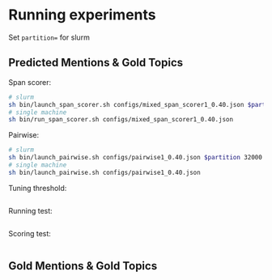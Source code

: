 # Running experiments

Set `partition=` for slurm

## Predicted Mentions & Gold Topics

Span scorer:

```bash
# slurm
sh bin/launch_span_scorer.sh configs/mixed_span_scorer1_0.40.json $partition 32000
# single machine
sh bin/run_span_scorer.sh configs/mixed_span_scorer1_0.40.json
```

Pairwise:

```bash
# slurm
sh bin/launch_pairwise.sh configs/pairwise1_0.40.json $partition 32000
# single machine
sh bin/launch_pairwise.sh configs/pairwise1_0.40.json
```

Tuning threshold:
```

```

Running test:
```

```

Scoring test:
```

```

## Gold Mentions & Gold Topics

